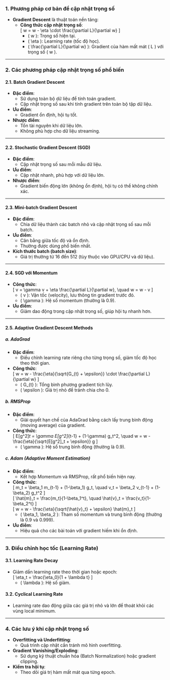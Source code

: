 ### 1. Phương pháp cơ bản để cập nhật trọng số  
- **Gradient Descent** là thuật toán nền tảng:  
  - **Công thức cập nhật trọng số**:  
    \[
    w = w - \eta \cdot \frac{\partial L}{\partial w}
    \]  
    - \( w \): Trọng số hiện tại.  
    - \( \eta \): Learning rate (tốc độ học).  
    - \( \frac{\partial L}{\partial w} \): Gradient của hàm mất mát \( L \) với trọng số \( w \).  

---

### 2. Các phương pháp cập nhật trọng số phổ biến  

#### **2.1. Batch Gradient Descent**  
- **Đặc điểm**:  
  - Sử dụng toàn bộ dữ liệu để tính toán gradient.  
  - Cập nhật trọng số sau khi tính gradient trên toàn bộ tập dữ liệu.  
- **Ưu điểm**:  
  - Gradient ổn định, hội tụ tốt.  
- **Nhược điểm**:  
  - Tốn tài nguyên khi dữ liệu lớn.  
  - Không phù hợp cho dữ liệu streaming.  

---

#### **2.2. Stochastic Gradient Descent (SGD)**  
- **Đặc điểm**:  
  - Cập nhật trọng số sau mỗi mẫu dữ liệu.  
- **Ưu điểm**:  
  - Cập nhật nhanh, phù hợp với dữ liệu lớn.  
- **Nhược điểm**:  
  - Gradient biến động lớn (không ổn định), hội tụ có thể không chính xác.  

---

#### **2.3. Mini-batch Gradient Descent**  
- **Đặc điểm**:  
  - Chia dữ liệu thành các batch nhỏ và cập nhật trọng số sau mỗi batch.  
- **Ưu điểm**:  
  - Cân bằng giữa tốc độ và ổn định.  
  - Thường được dùng phổ biến nhất.  
- **Kích thước batch (batch size)**:  
  - Giá trị thường từ 16 đến 512 (tùy thuộc vào GPU/CPU và dữ liệu).  

---

#### **2.4. SGD với Momentum**  
- **Công thức**:  
  \[
  v = \gamma v + \eta \frac{\partial L}{\partial w}, \quad w = w - v
  \]  
  - \( v \): Vận tốc (velocity), lưu thông tin gradient trước đó.  
  - \( \gamma \): Hệ số momentum (thường là 0.9).  
- **Ưu điểm**:  
  - Giảm dao động trong cập nhật trọng số, giúp hội tụ nhanh hơn.  

---

#### **2.5. Adaptive Gradient Descent Methods**  

##### **a. AdaGrad**  
- **Đặc điểm**:  
  - Điều chỉnh learning rate riêng cho từng trọng số, giảm tốc độ học theo thời gian.  
- **Công thức**:  
  \[
  w = w - \frac{\eta}{\sqrt{G_{t} + \epsilon}} \cdot \frac{\partial L}{\partial w}
  \]  
  - \( G_{t} \): Tổng bình phương gradient tích lũy.  
  - \( \epsilon \): Giá trị nhỏ để tránh chia cho 0.  

##### **b. RMSProp**  
- **Đặc điểm**:  
  - Giải quyết hạn chế của AdaGrad bằng cách lấy trung bình động (moving average) của gradient.  
- **Công thức**:  
  \[
  E[g^2]_t = \gamma E[g^2]_{t-1} + (1-\gamma) g_t^2, \quad w = w - \frac{\eta}{\sqrt{E[g^2]_t + \epsilon}} g
  \]  
  - \( \gamma \): Hệ số trung bình động (thường là 0.9).  

##### **c. Adam (Adaptive Moment Estimation)**  
- **Đặc điểm**:  
  - Kết hợp Momentum và RMSProp, rất phổ biến hiện nay.  
- **Công thức**:  
  \[
  m_t = \beta_1 m_{t-1} + (1-\beta_1) g_t, \quad v_t = \beta_2 v_{t-1} + (1-\beta_2) g_t^2
  \]  
  \[
  \hat{m}_t = \frac{m_t}{1-\beta_1^t}, \quad \hat{v}_t = \frac{v_t}{1-\beta_2^t}
  \]  
  \[
  w = w - \frac{\eta}{\sqrt{\hat{v}_t} + \epsilon} \hat{m}_t
  \]  
  - \( \beta_1, \beta_2 \): Tham số momentum và trung bình động (thường là 0.9 và 0.999).  
- **Ưu điểm**:  
  - Hiệu quả cho các bài toán với gradient hiếm khi ổn định.  

---

### 3. Điều chỉnh học tốc (Learning Rate)  

#### **3.1. Learning Rate Decay**  
- Giảm dần learning rate theo thời gian hoặc epoch:  
  \[
  \eta_t = \frac{\eta_0}{1 + \lambda t}
  \]  
  - \( \lambda \): Hệ số giảm.  

#### **3.2. Cyclical Learning Rate**  
- Learning rate dao động giữa các giá trị nhỏ và lớn để thoát khỏi các vùng local minimum.  

---

### 4. Các lưu ý khi cập nhật trọng số  
- **Overfitting và Underfitting**:  
  - Quá trình cập nhật cần tránh mô hình overfitting.  
- **Gradient Vanishing/Exploding**:  
  - Sử dụng kỹ thuật chuẩn hóa (Batch Normalization) hoặc gradient clipping.  
- **Kiểm tra hội tụ**:  
  - Theo dõi giá trị hàm mất mát qua từng epoch.  